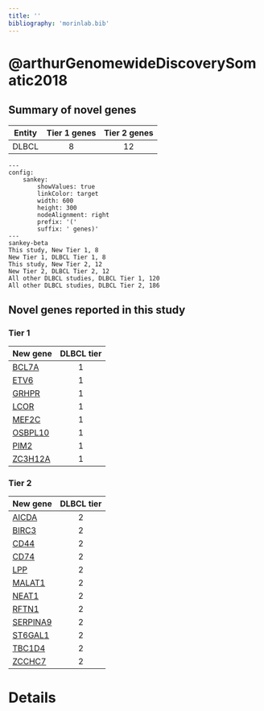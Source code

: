 ```yaml
---
title: ''
bibliography: 'morinlab.bib'
---
```


# @arthurGenomewideDiscoverySomatic2018
## Summary of novel genes

|Entity| Tier 1 genes| Tier 2 genes|
|:-:|:-:|:-:|
|DLBCL|8|12|
```mermaid
---
config:
    sankey:
        showValues: true
        linkColor: target
        width: 600
        height: 300
        nodeAlignment: right
        prefix: '('
        suffix: ' genes)'
---
sankey-beta
This study, New Tier 1, 8
New Tier 1, DLBCL Tier 1, 8
This study, New Tier 2, 12
New Tier 2, DLBCL Tier 2, 12
All other DLBCL studies, DLBCL Tier 1, 120
All other DLBCL studies, DLBCL Tier 2, 186
```

## Novel genes reported in this study

### Tier 1
|New gene|DLBCL tier|
|:-|:-:|
|[BCL7A](../BCL7A)|1 |
|[ETV6](../ETV6)|1 |
|[GRHPR](../GRHPR)|1 |
|[LCOR](../LCOR)|1 |
|[MEF2C](../MEF2C)|1 |
|[OSBPL10](../OSBPL10)|1 |
|[PIM2](../PIM2)|1 |
|[ZC3H12A](../ZC3H12A)|1 |

### Tier 2
|New gene|DLBCL tier|
|:-|:-:|
|[AICDA](../AICDA)|2 |
|[BIRC3](../BIRC3)|2 |
|[CD44](../CD44)|2 |
|[CD74](../CD74)|2 |
|[LPP](../LPP)|2 |
|[MALAT1](../MALAT1)|2 |
|[NEAT1](../NEAT1)|2 |
|[RFTN1](../RFTN1)|2 |
|[SERPINA9](../SERPINA9)|2 |
|[ST6GAL1](../ST6GAL1)|2 |
|[TBC1D4](../TBC1D4)|2 |
|[ZCCHC7](../ZCCHC7)|2 |


# Details

